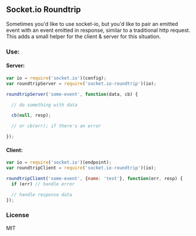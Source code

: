 ## Socket.io Roundtrip

Sometimes you'd like to use socket-io, but you'd like to pair
an emitted event with an event emitted in response, similar to 
a traditional http request. This adds a small helper for the 
client & server for this situation.

### Use:

#### Server:

```js
var io = require('socket.io')(config);
var roundtripServer = require('socket.io-roundtrip')(io);

roundtripServer('some-event', function(data, cb) {

  // do something with data

  cb(null, resp);

  // or cb(err); if there's an error

});

```

#### Client:

```js
var io = require('socket.io')(endpoint);
var roundtripClient = require('socket.io-roundtrip')(io);

roundtripClient('some-event', {name: 'test'}, function(err, resp) {
  if (err) // handle error

  // handle response data
});
```

### License

MIT
